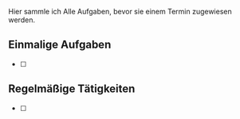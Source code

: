 Hier sammle ich Alle Aufgaben, bevor sie einem Termin zugewiesen werden.

## Einmalige Aufgaben

- [ ] 

## Regelmäßige Tätigkeiten

- [ ] 